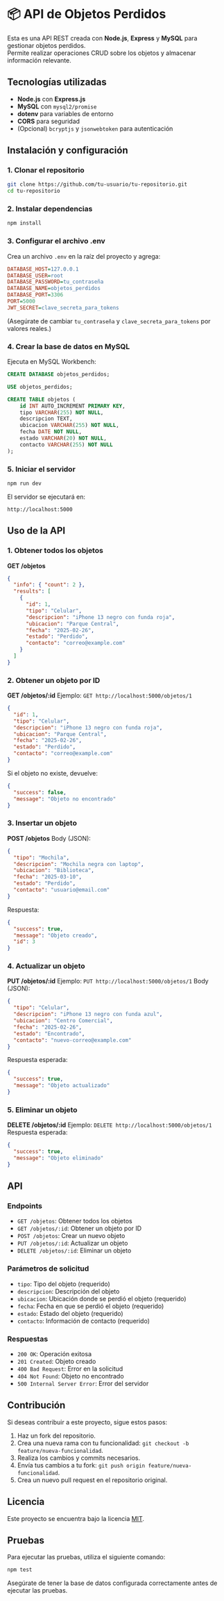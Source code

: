 # 📦 API de Objetos Perdidos

Esta es una API REST creada con **Node.js**, **Express** y **MySQL** para gestionar objetos perdidos.  
Permite realizar operaciones CRUD sobre los objetos y almacenar información relevante.

## Tecnologías utilizadas
- **Node.js** con **Express.js**  
- **MySQL** con `mysql2/promise`  
- **dotenv** para variables de entorno  
- **CORS** para seguridad  
- (Opcional) `bcryptjs` y `jsonwebtoken` para autenticación  

## Instalación y configuración

### 1. Clonar el repositorio
```sh
git clone https://github.com/tu-usuario/tu-repositorio.git
cd tu-repositorio
```

### 2. Instalar dependencias
```sh
npm install
```

### 3. Configurar el archivo .env
Crea un archivo `.env` en la raíz del proyecto y agrega:
```ini
DATABASE_HOST=127.0.0.1
DATABASE_USER=root
DATABASE_PASSWORD=tu_contraseña
DATABASE_NAME=objetos_perdidos
DATABASE_PORT=3306
PORT=5000
JWT_SECRET=clave_secreta_para_tokens
```
(Asegúrate de cambiar `tu_contraseña` y `clave_secreta_para_tokens` por valores reales.)

### 4. Crear la base de datos en MySQL
Ejecuta en MySQL Workbench:
```sql
CREATE DATABASE objetos_perdidos;

USE objetos_perdidos;

CREATE TABLE objetos (
    id INT AUTO_INCREMENT PRIMARY KEY,
    tipo VARCHAR(255) NOT NULL,
    descripcion TEXT,
    ubicacion VARCHAR(255) NOT NULL,
    fecha DATE NOT NULL,
    estado VARCHAR(20) NOT NULL,
    contacto VARCHAR(255) NOT NULL
);
```

### 5. Iniciar el servidor
```sh
npm run dev
```
El servidor se ejecutará en:
```
http://localhost:5000
```

## Uso de la API

### 1. Obtener todos los objetos
**GET /objetos**
```json
{
  "info": { "count": 2 },
  "results": [
    {
      "id": 1,
      "tipo": "Celular",
      "descripcion": "iPhone 13 negro con funda roja",
      "ubicacion": "Parque Central",
      "fecha": "2025-02-26",
      "estado": "Perdido",
      "contacto": "correo@example.com"
    }
  ]
}
```

### 2. Obtener un objeto por ID
**GET /objetos/:id**
Ejemplo: `GET http://localhost:5000/objetos/1`
```json
{
  "id": 1,
  "tipo": "Celular",
  "descripcion": "iPhone 13 negro con funda roja",
  "ubicacion": "Parque Central",
  "fecha": "2025-02-26",
  "estado": "Perdido",
  "contacto": "correo@example.com"
}
```
Si el objeto no existe, devuelve:
```json
{
  "success": false,
  "message": "Objeto no encontrado"
}
```

### 3. Insertar un objeto
**POST /objetos**
Body (JSON):
```json
{
  "tipo": "Mochila",
  "descripcion": "Mochila negra con laptop",
  "ubicacion": "Biblioteca",
  "fecha": "2025-03-10",
  "estado": "Perdido",
  "contacto": "usuario@email.com"
}
```
Respuesta:
```json
{
  "success": true,
  "message": "Objeto creado",
  "id": 3
}
```

### 4. Actualizar un objeto
**PUT /objetos/:id**
Ejemplo: `PUT http://localhost:5000/objetos/1`
Body (JSON):
```json
{
  "tipo": "Celular",
  "descripcion": "iPhone 13 negro con funda azul",
  "ubicacion": "Centro Comercial",
  "fecha": "2025-02-26",
  "estado": "Encontrado",
  "contacto": "nuevo-correo@example.com"
}
```
Respuesta esperada:
```json
{
  "success": true,
  "message": "Objeto actualizado"
}
```

### 5. Eliminar un objeto
**DELETE /objetos/:id**
Ejemplo: `DELETE http://localhost:5000/objetos/1`
Respuesta esperada:
```json
{
  "success": true,
  "message": "Objeto eliminado"
}
```

## API

### Endpoints

- `GET /objetos`: Obtener todos los objetos
- `GET /objetos/:id`: Obtener un objeto por ID
- `POST /objetos`: Crear un nuevo objeto
- `PUT /objetos/:id`: Actualizar un objeto
- `DELETE /objetos/:id`: Eliminar un objeto

### Parámetros de solicitud

- `tipo`: Tipo del objeto (requerido)
- `descripcion`: Descripción del objeto
- `ubicacion`: Ubicación donde se perdió el objeto (requerido)
- `fecha`: Fecha en que se perdió el objeto (requerido)
- `estado`: Estado del objeto (requerido)
- `contacto`: Información de contacto (requerido)

### Respuestas

- `200 OK`: Operación exitosa
- `201 Created`: Objeto creado
- `400 Bad Request`: Error en la solicitud
- `404 Not Found`: Objeto no encontrado
- `500 Internal Server Error`: Error del servidor

## Contribución

Si deseas contribuir a este proyecto, sigue estos pasos:

1. Haz un fork del repositorio.
2. Crea una nueva rama con tu funcionalidad: `git checkout -b feature/nueva-funcionalidad`.
3. Realiza los cambios y commits necesarios.
4. Envía tus cambios a tu fork: `git push origin feature/nueva-funcionalidad`.
5. Crea un nuevo pull request en el repositorio original.

## Licencia

Este proyecto se encuentra bajo la licencia [MIT](LICENSE).

## Pruebas

Para ejecutar las pruebas, utiliza el siguiente comando:

```sh
npm test
```

Asegúrate de tener la base de datos configurada correctamente antes de ejecutar las pruebas.
